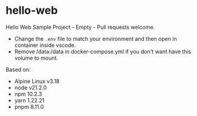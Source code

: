 # hello-web
Hello Web Sample Project - Empty - Pull requests welcome.

- Change the `.env` file to match your environment and then open in container inside vscode.
- Remove /data:/data in docker-compose.yml if you don't want have this volume to mount.

Based on:

- Alpine Linux v3.18
- node v21.2.0
- npm 10.2.3
- yarn 1.22.21
- pnpm 8.11.0